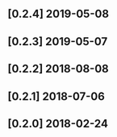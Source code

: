 ## [0.2.4] 2019-05-08


## [0.2.3] 2019-05-07


## [0.2.2] 2018-08-08


## [0.2.1] 2018-07-06


## [0.2.0] 2018-02-24


